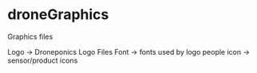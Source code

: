 # droneGraphics
Graphics files


Logo -> Droneponics Logo Files
Font -> fonts used by logo people
icon -> sensor/product icons
